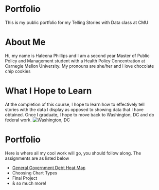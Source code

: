 # Portfolio
This is my public portfolio for my Telling Stories with Data class at CMU

# About Me
Hi, my name is Haleena Phillips and I am a second year Master of Public Policy and Management student with a Health Policy Concentration at Carnegie Mellon University. My pronouns are she/her and I love chocolate chip cookies

# What I Hope to Learn
At the completion of this course, I hope to learn how to effectively tell stories with the data I display as opposed to showing data that I have obtained. Once I graduate, I hope to move back to Washington, DC and do federal work. 
![Washington, DC](https://www.rd.com/wp-content/uploads/2020/07/GettyImages-975466384-e1595621246508.jpg)

# Portfolio
Here is where all my cool work will go, you should follow along. The assignments are as listed below
* [General Government Debt Heat Map](https://haleena426.github.io/Phillips-Haleena-Portfolio/Govdebt.html)
* Choosing Chart Types 
* Final Project
* & so much more!
